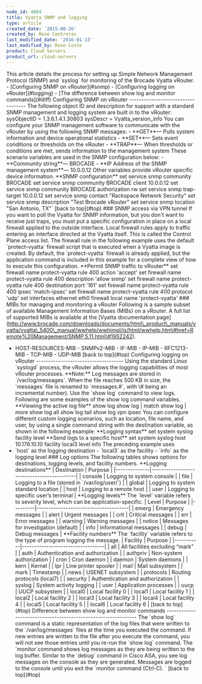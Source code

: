 ```yaml
---
node_id: 4804
title: Vyatta SNMP and logging
type: article
created_date: '2015-08-26'
created_by: Rose Contreras
last_modified_date: '2016-01-13'
last_modified_by: Rose Coste
product: Cloud Servers
product_url: cloud-servers
---
```


 This article details the process for setting up Simple Network
Management Protocol (SNMP) and \`syslog\` for monitoring of the Brocade
Vyatta vRouter. - \[Configuring SNMP on vRouter\](\#snmp) -
\[Configuring logging on vRouter\](\#logging) - \[The difference between
show log and monitor commands\](\#diff)  Configuring SNMP on vRouter
----------------------------------- The following object ID and
description for support with a standard SNMP management and logging
system are built in to the vRouter: sysObjectID = 1.3.6.1.4.1.30803
sysDescr = Vyatta\_version\_info You can configure your SNMP management
software to communicate with the vRouter by using the following SNMP
messages: - \*\*GET\*\*&mdash; Pulls system information and device operational
statistics - \*\*SET\*\*&mdash; Sets event conditions or thresholds on the
vRouter - \*\*TRAP\*\*&mdash; When thresholds or conditions are met, sends
information to the management system These scenario variables are used
in the SNMP configuration below: - \*\*Community string\*\*&mdash; BROCADE -
\*\*IP Address of the SNMP management system\*\*&mdash; 10.0.0.12 Other
variables provide vRouter specific device information. \*\*SNMP
configuration\*\* set service snmp community BROCADE set service snmp
community BROCADE client 10.0.0.12 set service snmp community BROCADE
authorization rw set service snmp trap-target 10.0.0.12 set service snmp
contact "Rackspace Network Security" set service snmp description "Test
Brocade vRouter" set service snmp location "San Antonio, TX"\` \[back to
top\](\#top) \#\#\# SNMP access via VPN tunnel If you want to poll the
Vyatta for SNMP information, but you don't want to receive just traps,
you must put a specific configuration in place on a local firewall
applied to the outside interface. Local firewall rules apply to traffic
entering an interface directed at the Vyatta itself. This is called the
Control Plane access list. The firewall rule in the following example
uses the default \`protect-vyatta\` firewall script that is executed
when a Vyatta image is created. By default, the \`protect-vyatta\`
firewall is already applied, but the application command is included in
this example for a complete view of how to execute this configuration.
\*\*Permit SNMP traffic to vRouter\*\* set firewall name protect-vyatta
rule 400 action 'accept' set firewall name protect-vyatta rule 400
description 'allow snmp' set firewall name protect-vyatta rule 400
destination port '161' set firewall name protect-vyatta rule 400 ipsec
'match-ipsec' set firewall name protect-vyatta rule 400 protocol 'udp'
set interfaces ethernet eth0 firewall local name 'protect-vyatta' \#\#\#
MIBs for managing and monitoring a vRouter Following is a sample subset
of available Management Information Bases (MIBs) on a vRouter. A full
list of supported MIBs is available at the \[Vyatta documentation
page\](http://www.brocade.com/downloads/documents/html\_product\_manuals/vyatta/vyatta\_5400\_manual/wwhelp/wwhimpl/js/html/wwhelp.htm\#href=Remote%20Management/SNMP.5.11.html\#1952242).
- HOST-RESOURCES-MIB - SNMPv2-MIB - IF-MIB - IP-MIB - RFC1213-MIB -
TCP-MIB - UDP-MIB \[back to top\](\#top)  Configuring logging on
vRouter ------------------------------------ Using the standard Linux
\`syslogd\` process, the vRouter allows the logging capabilities of most
vRouter processes. \*\*Note:\*\* Log messages are stored in
\`/var/log/messages\`. When the file reaches 500 KB in size, the
\`messages\` file is renamed to \`messages.\#\`, with \\\# being an
incremental number). Use the \`show log\` command to view logs.
Following are some examples of the show log command variables.
\*\*Viewing the active log file\*\* show log show log | match show log |
more show log all show log tail show log vpn ipsec You can configure
different custom logging scenarios, such as location, file name, and
user, by using a single command string with the destination variable, as
shown in the following example: \*\*Logging syntax\*\* set system syslog
facility level \*\*Send logs to a specific host\*\* set system syslog
host 10.176.10.10 facility local3 level info The preceding example uses
- \`host\` as the logging destination - \`local3\` as the facility -
\`info\` as the logging level \#\#\# Log options The following tables
shows options for destinations, logging levels, and facility numbers.
\*\*Logging destinations\*\* | Destination | Purpose |
|--------------|-------------------------------------------| | console |
Logging to system console | | file | Logging to a file (stored in
\`/var/log/user/\`) | | global | Logging to system standard location | |
host | Logging to a remote host | | user | Logging to specific user&rsquo;s
terminal | \*\*Logging levels\*\* The \`level\` variable refers to
severity level, which can be application-specific. | Level | Purpose |
|---------|--------------------------------------| | emerg | Emergency
messages | | alert | Urgent messages | | crit | Critical messages | |
err | Error messages | | warning | Warning messages | | notice |
Messages for investigation (default) | | info | Informational messages |
| debug | Debug messages | \*\*Facility numbers\*\* The \`facility\`
variable refers to the type of program logging the message. | Facility |
Purpose | |-----------|----------------------------------| | all | All
facilities excluding &ldquo;mark&rdquo; | | auth | Authentication and authorization
| | authpriv | Non-system authorization | | cron | Cron daemon | |
daemon | System daemons | | kern | Kernel | | lpr | Line printer spooler
| | mail | Mail subsystem | | mark | Timestamp | | news | USENET
subsystem | | protocols | Routing protocols (local7) | | security |
Authentication and authorization | | syslog | System activity logging |
| user | Application processes | | uucp | UUCP subsystem | | local0 |
Local facility 0 | | local1 | Local facility 1 | | local2 | Local
facility 2 | | local3 | Local facility 3 | | local4 | Local facility 4 |
| local5 | Local facility 5 | | local6 | Local facility 6 | \[back to
top\](\#top)  Difference between show log and monitor commands
-------------------------------------------------------------- The
\`show log\` command is a static representation of the log files that
were written to the \`/var/log/messages\` files at the time you executed
the command. If new entries are written to the file after you execute
the command, you will not see those entries until you re-run the \`show
log\` command. The \`monitor\`command shows log messages as they are
being written to the log buffer. Similar to the \`debug\` command in
Cisco ASA, you see log messages on the console as they are generated.
Messages are logged to the console until you exit the \`monitor command
(Ctrl-C). \` \[back to top\](\#top)

